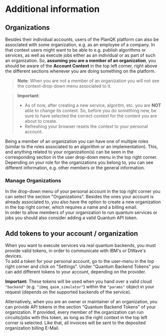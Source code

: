# Additional information

## Organizations
Besides their individual accounts, users of the PlanQK platform can also be associated with some organization, e.g. as an employee of a company.
In that context users might want to be able to e.g. publish algorithms or services, as well as execute jobs either as an individual or as part of such an organization.
So, **assuming you are a member of an organization**, you should be aware of the **Account Context** in the top left corner, right above the different sections whenever you are doing something on the platform.

> **Note**: When you are not a member of an organization you will not see the context-drop-down menu associated to it.

> **Important**:
> - As of now, after creating a new service, algoritm, etc. you are **NOT** able to change its context. So, before you do something new, be sure to have selected the correct context for the content you are about to create.
> - Refreshing your browser resets the context to your personal account.

Being a member of an organization you can have one of multiple roles (similar to the roles associated to an algorithm or an implementation).
This, and anything related to your organization(s) can be seen in the corresponding section in the user drop-down menu in the top right corner.
Depending on your role for the organizations you belong to, you can see different information, e.g. other members or the general information.

### Manage Organizations
In the drop-down menu of your personal account in the top right corner you can select the section "Organizations".
Besides the ones your account is already associated to, you also have the option to create a new organization in the top right corner, which requires a name and a billing email.  
In order to allow members of your organization to run quantum services or jobs you should also consider adding a valid Quantum API token.


## Add tokens to your account / organization
When you want to execute services via real quantum backends, you must provide valid tokens, in order to communicate with IBM's or DWave's devices.  
To add a token for your personal account, go to the user-menu in the top right corner and click on "Settings". Under "Quantum Backend Tokens" you can add different tokens to your account, depending on the provider.

**Important:**
These tokens will be used when you hand over a valid cloud `"backend"` (e.g. `"ibmq_qasm_simulator"`) within the `"params"` object in your request (depends on the supported backends of the service).

Alternatively, when you are an owner or maintainer of an organization, you can provide API tokens in the section "Quantum Backend Tokens" of your organization. If provided, every member of the organization can run circuits/jobs with this token, as long as the right context in the top left corner is selected. Like that, all invoices will be sent to the deposited organization billing E-Mail.
